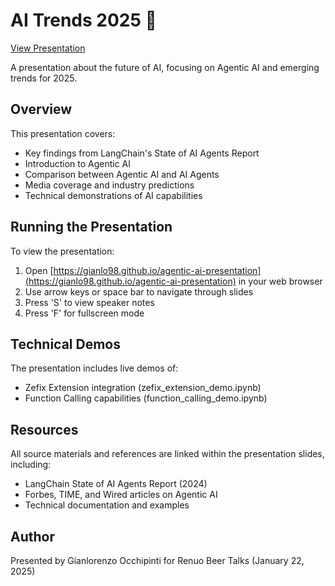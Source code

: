 # AI Trends 2025 🚀
[View Presentation](https://gianlo98.github.io/agentic-ai-presentation)

A presentation about the future of AI, focusing on Agentic AI and emerging trends for 2025.

## Overview

This presentation covers:
- Key findings from LangChain's State of AI Agents Report
- Introduction to Agentic AI
- Comparison between Agentic AI and AI Agents
- Media coverage and industry predictions
- Technical demonstrations of AI capabilities

## Running the Presentation

To view the presentation:

1. Open [https://gianlo98.github.io/agentic-ai-presentation](https://gianlo98.github.io/agentic-ai-presentation) in your web browser
2. Use arrow keys or space bar to navigate through slides
3. Press 'S' to view speaker notes
4. Press 'F' for fullscreen mode

## Technical Demos

The presentation includes live demos of:
- Zefix Extension integration (zefix_extension_demo.ipynb)
- Function Calling capabilities (function_calling_demo.ipynb)

## Resources

All source materials and references are linked within the presentation slides, including:
- LangChain State of AI Agents Report (2024)
- Forbes, TIME, and Wired articles on Agentic AI
- Technical documentation and examples

## Author

Presented by Gianlorenzo Occhipinti for Renuo Beer Talks (January 22, 2025)
